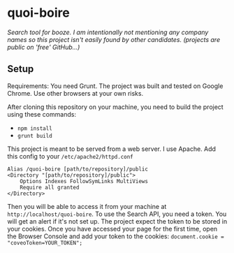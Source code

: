 # quoi-boire

*Search tool for booze. I am intentionally not mentioning any company names so this project isn't easily found by other candidates. (projects are public on 'free' GitHub...)*

## Setup

Requirements: You need Grunt. The project was built and tested on Google Chrome. Use other browsers at your own risks.

After cloning this repository on your machine, you need to build the project using these commands:

- `npm install`
- `grunt build`

This project is meant to be served from a web server. I use Apache. Add this config to your `/etc/apache2/httpd.conf`
```
Alias /quoi-boire [path/to/repository]/public
<Directory "[path/to/repository]/public">
    Options Indexes FollowSymLinks MultiViews
    Require all granted
</Directory>
```
Then you will be able to access it from your machine at `http://localhost/quoi-boire`.
To use the Search API, you need a token. You will get an alert if it's not set up. The project expect the token to be stored in your cookies. Once you have accessed your page for the first time, open the Browser Console and add your token to the cookies:
`document.cookie = "coveoToken=YOUR_TOKEN";`
